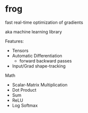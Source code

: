 # frog 

fast real-time optimization of gradients 

aka machine learning library

Features:
- Tensors
- Automatic Differentiation
    - forward backward passes
- Input/Grad shape-tracking

Math
- Scalar-Matrix Multiplication
- Dot Product
- Sum
- ReLU
- Log Softmax